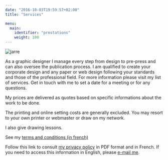 ```yaml
---
date: "2016-10-03T19:59:57+02:00"
title: "Services"

menu:
  main:
    identifier: "prestations"
    weight: 100
---
```


![jarre](/img/jarre.png)

As a graphic designer I manage every step from design to pre-press and can also oversee the publication process. I am qualified to create your corporate design and any paper or web design following your standards and those of the professional field. For more information please visit my list of services. Get in touch with me to set a date for a meeting or for any questions.

My prices are delivered as quotes based on specific informations about the work to be done.

The printing and online setting costs are generally excluded. You may resort to your own printer or webmaster or draw on my network.

I also give drawing lessons.

See my [terms and conditions (in french)](/files/RebeccaMeier_conditionsgenerales.pdf "Conditions générales")

Follow this link to consult [my privacy policy](/files/RebeccaMeier_mentionslegales.pdf "Privacy Policy") in PDF format and in French. If you need to access this information in English, please [e-mail me](mailto:info@rebeccameier.ch).
